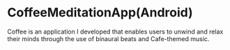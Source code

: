 # CoffeeMeditationApp(Android)

Coffee is an application I developed that enables users to
unwind and relax their minds through the use of binaural beats
and Cafe-themed music.
